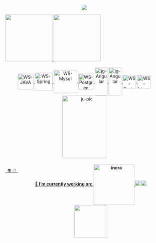  <p align="center"> 
    <img src="https://readme-typing-svg.herokuapp.com?color=0000FF&lines=Hello,+i'm+a+Software+Developer!☕"(https://git.io/typing-svg)>
 </p> 
   
   
  <div style="display:flex"  align="center">
  <a href="https://github.com/wesley180320">
  <img height="150em" src="https://github-readme-stats.vercel.app/api?username=wesley180320&show_icons=true&theme=white&include_all_commits=true&count_private=true"/>
  <img height="150em"  src="https://github-readme-stats.vercel.app/api/top-langs/?username=wesley180320&layout=compact&langs_count=7&theme=white"/>  
 </div>
   
<div align="center">
<div style="display: inline_block"><br>
  <img alt="WS-JAVA" align="center" width="50" src="https://cdn.jsdelivr.net/gh/devicons/devicon/icons/java/java-original-wordmark.svg" >
   <img alt="WS-Spring" align="center" width="57" src="https://cdn.jsdelivr.net/gh/devicons/devicon/icons/spring/spring-original-wordmark.svg">
     <img alt="WS-Mysql" align="center" width="74" src="https://cdn.jsdelivr.net/gh/devicons/devicon/icons/mysql/mysql-original-wordmark.svg">
     <img alt="WS-Postgree" align="center" width="50" src="https://cdn.jsdelivr.net/gh/devicons/devicon/icons/postgresql/postgresql-plain-wordmark.svg">
    <img alt="jg-Angular" align="center" height="90" width="40" src="https://cdn.jsdelivr.net/gh/devicons/devicon/icons/javascript/javascript-original.svg">
   <img alt="jg-Angular" align="center" height="90" width=40" src="https://cdn.jsdelivr.net/gh/devicons/devicon/icons/react/react-original-wordmark.svg" />
    <img alt="WS-Postgree" align="center" width="43" src="https://cdn.jsdelivr.net/gh/devicons/devicon/icons/css3/css3-plain-wordmark.svg">
      <img alt="WS-htmml5" align="center" width="43" src="https://cdn.jsdelivr.net/gh/devicons/devicon/icons/html5/html5-plain-wordmark.svg">
  <img align="center" alt="ju-pic" height="200" width="140px" src="https://gifs.eco.br/wp-content/uploads/2022/03/gifs-animados-de-pokemon-2.gif">
</div>
     
  <div style="display:flex">
 
 
<br/>
    
     📚 💼 
    
    
    

  <div style="display:flex"  align="center">
  <h4>🏢 I’m currently working on:
  <img alt="incra" align="center" width="130" src="https://media-exp1.licdn.com/dms/image/C4D0BAQF6hoz6RBvBQw/company-logo_200_200/0/1640106713628?e=2147483647&v=beta&t=f5VtiQLEDEZHxfR-VxmMWkgI2QW6Kl-_dWdbOCOQZ_Y">
   <a href="https://www.instagram.com/_wesley.de.souza_/" target="_blank"><img src="https://img.shields.io/badge/-Instagram-%23E4405F?style=for-the-badge&logo=instagram&logoColor=white"         target="_blank"></a>
  <a href = "mailto:estevaoowesley@gmail.com"><img src="https://img.shields.io/badge/Gmail-D14836?style=for-the-badge&logo=gmail&logoColor=white" target="_blank"></a>
  <a href="https://www.linkedin.com/in/wesley-de-souza-4a0372157"><img src="https://img.shields.io/badge/LinkedIn-%230077B5.svg?&style=flat-square&logo=linkedin&logoColor=white" width="105" target="_blank"></a>  
  </h4>
  </div>
    
<div style="display:flex"> 
 
</div>
